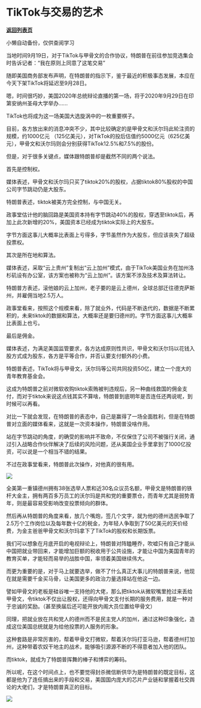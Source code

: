 # TikTok与交易的艺术

[**返回列表页**](/gzh/政事堂2019)

小懒自动备份，仅供查阅学习

当地时间9月19日，对于TikTok与甲骨文的合作协议，特朗普在前往参加竞选集会时告诉记者：“我在原则上同意了这笔交易”

  

随即美国商务部发布声明，在特朗普的指示下，鉴于最近的积极事态发展，本应在今天下架TikTok将延迟至9月28日。  

  

嗯，时间很巧妙，美国2020年总统辩论直播的第一场，将于2020年9月29日在印第安纳州圣母大学举办......

  

TikTok也将成为这一场美国大选旋涡中的一枚重要棋子。

  

目前，各方放出来的消息冲突不少，其中比较确定的是甲骨文和沃尔玛此轮注资的规模，约1000亿元
（125亿美元），对TikTok的投后估值约5000亿元（625亿美元），甲骨文和沃尔玛则会分别获得TikTok12.5%和7.5%的股份。

  

但是，对于很多关键点，媒体跟特朗普却是截然不同的两个说法。

  

  

首先是控制权。

  

媒体表述，甲骨文和沃尔玛只买了tiktok20%的股权，占据tiktok80%股权的中国公司字节跳动仍是大股东。

  

特朗普表述，tiktok被美方完全控制，与中国无关。

  

政事堂估计他的脑回路是美国资本持有字节跳动40%的股权，穿透至tiktok后，再加上此次新增的20%，美国资本已经成为tiktok实际上的大股东。

  

字节方面这事儿大概率比表面上亏得多，字节虽然作为大股东，但应该丧失了超级投票权。  

  

其次是所在地和算法。  

  

媒体表述，采取“云上贵州”复制出“云上加州”模式，由于TikTok美国业务在加州洛杉矶设有办公室，该方案也被称为“云上加州”。该方案不涉及技术及算法转让。  

  

特朗普方表述，滚他娘的云上加州，老子要的是云上德州，全球总部迁往德克萨斯州，并雇佣当地2.5万人。

  

政事堂看来，按照这个规模来看，除了就业外，代码是不断迭代的，数据是不断累积的，未来tiktok的数据和算法，大概率还是要归德州的。字节方面这事儿大概率比表面上也亏。

  

  

最后是佣金。  

  

媒体表述，为满足美国监管要求，各方达成原则性共识，甲骨文和沃尔玛以花钱入股方式成为股东，各方是平等合作，并否认要支付额外的小费。

  

特朗普表述，TikTok将与甲骨文，沃尔玛等公司共同投资50亿，建立一个庞大的青年教育基金会。

  

这成为特朗普之前对微软收购tiktok索贿被判违规后，另一种曲线救国的佣金支付，而对于tiktok来说这点钱其实不算啥，特朗普到底明年是否连任还两说呢，到时候可以再看。

  

对比一下就会发现，在特朗普的表态中，自己是赢得了一场全面胜利，但是在特朗普对立面的媒体看来，这就是一次资本操作，特朗普没啥作用。  

  

站在字节跳动的角度，的确受的影响并不致命，不仅保住了公司不被强行关闭，通过引入战略合作伙伴解决了后续的风险问题，还从美国企业手里拿到了1000亿投资，可以说是一个相当不错的结果。

  

不过在政事堂看来，特朗普此次操作，对他真的很有用。

  

![](https://mmbiz.qpic.cn/mmbiz_jpg/rxhS23yu8cMlZ6PD6bhc9DHutjn8zyFgrxiciav94ZbtUMaXormyzSmPqibauQWfpcmnkRiaicmSGZqIz0ZAsTn7lrw/640?wx_fmt=jpeg)

  

全美第一重镇德州拥有38张选举人票和近30名众议员名额，甲骨文是特朗普的铁杆大金主，拥有两百多万员工的沃尔玛是共和党的重要票仓，而青年尤其是弱势青年，则是最容易受影响改变投票倾向的群体。

  

然后再从特朗普的角度来看，放几个嘴炮，签几个文字，就为他的德州选民争取了2.5万个工作岗位以及每年数十亿的税金，为年轻人争取到了50亿美元的天价经费，为金主爸爸甲骨文和沃尔玛拿下了TikTok的股权和长期饭票。

  

我们可以想象在月底开启的电视辩论上，特朗普对阵瞌睡乔，吹嘘只有自己才能从中国把就业带回来，才能增加巨额的税收用于公共设施，才能让中国为美国青年的教育买单，才能轻而易举的战胜中国，率领着美国继续伟大。

  

而更为重要的是，对于马上就要选举，做不了什么真正大事儿的特朗普来说，他现在就是需要千金买马骨，让美国更多的政治力量选择站在他这一边。  

  

譬如甲骨文的老板是硅谷唯一支持他的大佬，那么把tiktok从微软嘴里抢过来丢给甲骨文，令tiktok不仅出让股权，还得向甲骨文支付长期的服务费用，就是一种对于忠诚的奖励。（甚至换届后还可能开放内阁大员位置给甲骨文）

  

同理，把就业放在共和党人的德州而不是民主党人的加州，通过这种印象强化，造成这位美国总统就是为给他投票的人服务的形象。  

  

这种套路是非常厉害的，帮着甲骨文打微软，帮着沃尔玛打亚马逊，帮着德州打加州，这种带着农奴干地主的战术，能够吸引源源不断的不得意者加入他的团队。

  

而tiktok，就成为了特朗普挥舞的棒子和博弈的筹码。

  

所以呢，在这个时间点上，也不要觉得封杀微信断供华为是特朗普的既定目标，这都是他为了连任搞出来的手段和交易，美国国内庞大的芯片产业链和掌握着社交舆论的大佬们，才是特朗普真正的目标。

  

![](https://mmbiz.qpic.cn/mmbiz_jpg/rxhS23yu8cPp0iaKAfe0ZsWfgGcY72o9Nror8TicrtnlDsqzY7y4Kum4fM3X0FMEGlbvm9HvZUiaETSnLt4DHNLbQ/640?wx_fmt=jpeg)


